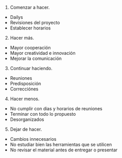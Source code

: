 
1. Comenzar a hacer.
- Dailys
- Revisiones del proyecto
- Establecer horarios

2. Hacer más.
- Mayor cooperación
- Mayor creatividad e innovación
- Mejorar la comunicación

3. Continuar haciendo.
- Reuniones
- Predisposición
- Correcciónes

4. Hacer menos.
- No cumplir con dias y horarios de reuniones
- Terminar con todo lo propuesto
- Desorganizados

5. Dejar de hacer.
- Cambios innecesarios
- No estudiar bien las herramientas que se utilicen
- No revisar el material antes de entregar o presentar
